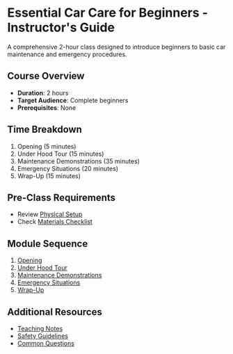 # Essential Car Care for Beginners - Instructor's Guide

A comprehensive 2-hour class designed to introduce beginners to basic car maintenance and emergency procedures.

## Course Overview
- **Duration**: 2 hours
- **Target Audience**: Complete beginners
- **Prerequisites**: None

## Time Breakdown
1. Opening (5 minutes)
2. Under Hood Tour (15 minutes)
3. Maintenance Demonstrations (35 minutes)
4. Emergency Situations (20 minutes)
5. Wrap-Up (15 minutes)

## Pre-Class Requirements
- Review [Physical Setup](preparation/physical-setup.md)
- Check [Materials Checklist](preparation/materials-checklist.md)

## Module Sequence
1. [Opening](modules/01-opening.md)
2. [Under Hood Tour](modules/02-under-hood-tour.md)
3. [Maintenance Demonstrations](modules/03-maintenance-demos.md)
4. [Emergency Situations](modules/04-emergency-situations.md)
5. [Wrap-Up](modules/05-wrap-up.md)

## Additional Resources
- [Teaching Notes](resources/teaching-notes.md)
- [Safety Guidelines](resources/safety-guidelines.md)
- [Common Questions](resources/common-questions.md)
